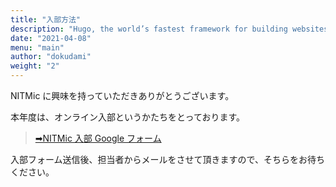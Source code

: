 ```yaml
---
title: "入部方法"
description: "Hugo, the world’s fastest framework for building websites"
date: "2021-04-08"
menu: "main"
author: "dokudami"
weight: "2"
---
```


NITMic に興味を持っていただきありがとうございます。

本年度は、オンライン入部というかたちをとっております。

> [➡NITMic 入部 Google フォーム](https://forms.gle/rTbMbkDtf9iy91vr5)

入部フォーム送信後、担当者からメールをさせて頂きますので、そちらをお待ちください。
